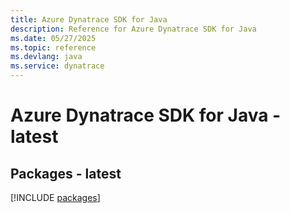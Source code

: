 ```yaml
---
title: Azure Dynatrace SDK for Java
description: Reference for Azure Dynatrace SDK for Java
ms.date: 05/27/2025
ms.topic: reference
ms.devlang: java
ms.service: dynatrace
---
```

# Azure Dynatrace SDK for Java - latest
## Packages - latest
[!INCLUDE [packages](dynatrace-index.md)]